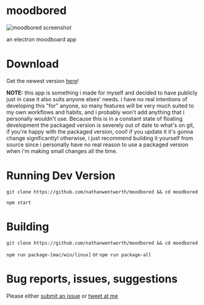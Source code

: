 # moodbored

![moodbored screenshot](https://github.com/nathanwentworth/moodbored/blob/master/docs/assets/img/moodbored-00009.png)

an electron moodboard app

# Download

Get the newest version [here](https://github.com/nathanwentworth/moodbored/releases/latest)!

**NOTE:** this app is something i made for myself and decided to have publicly just in case it also suits anyone elses' needs. i have no real intentions of developing this "for" anyone, so many features will be very much suited to my own workflows and habits, and i probably won't add anything that i personally wouldn't use. Because this is in a constant state of floating development the packaged version is severely out of date to what's on git, if you're happy with the packaged version, cool! if you update it it's gonna change significantly! otherwise, i just recommend building it yourself from source since i personally have no real reason to use a packaged version when i'm making small changes all the time.

# Running Dev Version

`git clone https://github.com/nathanwentworth/moodbored && cd moodbored`

`npm start`

# Building

`git clone https://github.com/nathanwentworth/moodbored && cd moodbored`

`npm run package-[mac/win/linux]` or `npm run package-all`

# Bug reports, issues, suggestions

Please either [submit an issue](https://github.com/nathanwentworth/moodbored/issues) or [tweet at me](https://twitter.com/nathanwentworth) 
